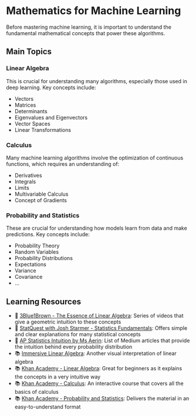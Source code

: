 # Mathematics for Machine Learning

Before mastering machine learning, it is important to understand the fundamental mathematical concepts that power these algorithms.

## Main Topics

### Linear Algebra

This is crucial for understanding many algorithms, especially those used in deep learning. Key concepts include:

* Vectors
* Matrices
* Determinants
* Eigenvalues and Eigenvectors
* Vector Spaces
* Linear Transformations

### Calculus

Many machine learning algorithms involve the optimization of continuous functions, which requires an understanding of:

* Derivatives
* Integrals
* Limits
* Multivariable Calculus
* Concept of Gradients

### Probability and Statistics

These are crucial for understanding how models learn from data and make predictions. Key concepts include:

* Probability Theory
* Random Variables
* Probability Distributions
* Expectations
* Variance
* Covariance
* ...

## Learning Resources

* 🎥 [3Blue1Brown - The Essence of Linear Algebra](https://www.youtube.com/playlist?list=PLZHQObOWTQDPD3MizzM2xVFitgF8hE_ab): Series of videos that give a geometric intuition to these concepts
* 🎥 [StatQuest with Josh Starmer - Statistics Fundamentals](https://www.youtube.com/c/joshstarmer): Offers simple and clear explanations for many statistical concepts
* 📝 [AP Statistics Intuition by Ms Aerin](https://medium.com/@aerinykim): List of Medium articles that provide the intuition behind every probability distribution
* 📚 [Immersive Linear Algebra](http://immersivemath.com/ila/): Another visual interpretation of linear algebra
* 📚 [Khan Academy - Linear Algebra](https://www.khanacademy.org/math/linear-algebra): Great for beginners as it explains the concepts in a very intuitive way
* 📚 [Khan Academy - Calculus](https://www.khanacademy.org/math/calculus-1): An interactive course that covers all the basics of calculus
* 📚 [Khan Academy - Probability and Statistics](https://www.khanacademy.org/math/statistics-probability): Delivers the material in an easy-to-understand format